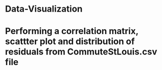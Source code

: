 # Data-Visualization
# Performing a correlation matrix, scattter plot and distribution of residuals from CommuteStLouis.csv file
